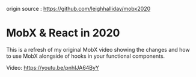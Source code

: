origin source : https://github.com/leighhalliday/mobx2020

# MobX & React in 2020

This is a refresh of my original MobX video showing the changes and how to use MobX alongside of hooks in your functional components.

Video: https://youtu.be/pnhIJA64ByY
